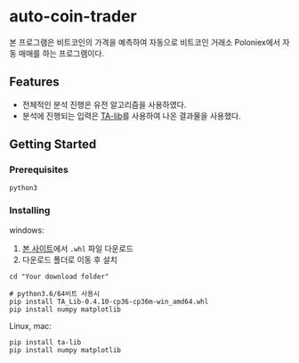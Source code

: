 # auto-coin-trader

본 프로그램은 비트코인의 가격을 예측하여 자동으로 비트코인 거래소 Poloniex에서 자동 매매를 하는 프로그램이다.

## Features

* 전체적인 분석 진행은 유전 알고리즘을 사용하였다.
* 분석에 진행되는 입력은 [TA-lib](https://mrjbq7.github.io/ta-lib/)를 사용하여 나온 결과물을 사용했다.

## Getting Started

### Prerequisites

```
python3
```

### Installing

windows:
1. [본 사이트](https://www.lfd.uci.edu/~gohlke/pythonlibs/#ta-lib)에서 ```.whl``` 파일 다운로드
2. 다운로드 폴더로 이동 후 설치
```
cd "Your download folder"

# python3.6/64비트 사용시
pip install TA_Lib-0.4.10-cp36-cp36m-win_amd64.whl
pip install numpy matplotlib
```

Linux, mac:
```
pip install ta-lib
pip install numpy matplotlib
```
